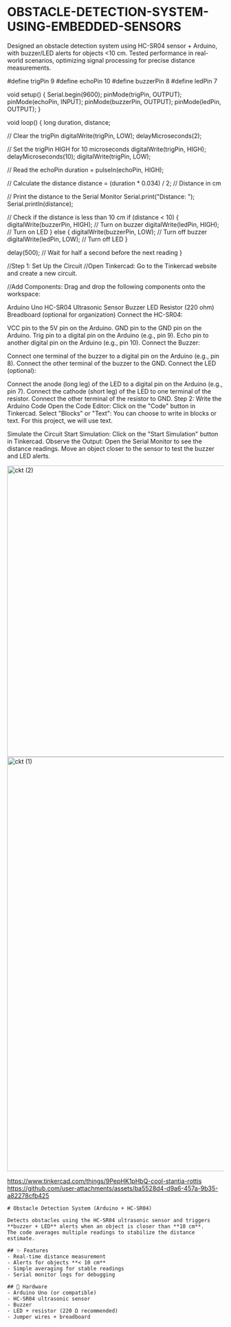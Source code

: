 # OBSTACLE-DETECTION-SYSTEM-USING-EMBEDDED-SENSORS
 Designed an obstacle detection system using HC-SR04 sensor + Arduino, with buzzer/LED  alerts for objects &lt;10 cm.  Tested performance in real-world scenarios, optimizing signal processing for precise  distance measurements.

#define trigPin 9
#define echoPin 10
#define buzzerPin 8
#define ledPin 7

void setup() {
  Serial.begin(9600);
  pinMode(trigPin, OUTPUT);
  pinMode(echoPin, INPUT);
  pinMode(buzzerPin, OUTPUT);
  pinMode(ledPin, OUTPUT);
}

void loop() {
  long duration, distance;
  
  // Clear the trigPin
  digitalWrite(trigPin, LOW);
  delayMicroseconds(2);
  
  // Set the trigPin HIGH for 10 microseconds
  digitalWrite(trigPin, HIGH);
  delayMicroseconds(10);
  digitalWrite(trigPin, LOW);
  
  // Read the echoPin
  duration = pulseIn(echoPin, HIGH);
  
  // Calculate the distance
  distance = (duration * 0.034) / 2; // Distance in cm
  
  // Print the distance to the Serial Monitor
  Serial.print("Distance: ");
  Serial.println(distance);
  
  // Check if the distance is less than 10 cm
  if (distance < 10) {
    digitalWrite(buzzerPin, HIGH); // Turn on buzzer
    digitalWrite(ledPin, HIGH);     // Turn on LED
  } else {
    digitalWrite(buzzerPin, LOW);  // Turn off buzzer
    digitalWrite(ledPin, LOW);      // Turn off LED
  }
  
  delay(500); // Wait for half a second before the next reading
}

//Step 1: Set Up the Circuit
//Open Tinkercad: Go to the Tinkercad website and create a new circuit.

//Add Components: Drag and drop the following components onto the workspace:

Arduino Uno
HC-SR04 Ultrasonic Sensor
Buzzer
LED
Resistor (220 ohm)
Breadboard (optional for organization)
Connect the HC-SR04:

VCC pin to the 5V pin on the Arduino.
GND pin to the GND pin on the Arduino.
Trig pin to a digital pin on the Arduino (e.g., pin 9).
Echo pin to another digital pin on the Arduino (e.g., pin 10).
Connect the Buzzer:

Connect one terminal of the buzzer to a digital pin on the Arduino (e.g., pin 8).
Connect the other terminal of the buzzer to the GND.
Connect the LED (optional):

Connect the anode (long leg) of the LED to a digital pin on the Arduino (e.g., pin 7).
Connect the cathode (short leg) of the LED to one terminal of the resistor.
Connect the other terminal of the resistor to GND.
Step 2: Write the Arduino Code
Open the Code Editor: Click on the "Code" button in Tinkercad.
Select "Blocks" or "Text": You can choose to write in blocks or text. For this project, we will use text.

 Simulate the Circuit
Start Simulation: Click on the "Start Simulation" button in Tinkercad.
Observe the Output: Open the Serial Monitor to see the distance readings. Move an object closer to the sensor to test the buzzer and LED alerts.

<img width="927" height="676" alt="ckt (2)" src="https://github.com/user-attachments/assets/ff9af1d0-268f-4fca-81b5-7a4138c8773e" />
<img width="1909" height="962" alt="ckt (1)" src="https://github.com/user-attachments/assets/87eb69c2-7dc9-4afb-b851-c152175c5daa" />

https://www.tinkercad.com/things/9PepHK1pHbQ-cool-stantia-rottis
https://github.com/user-attachments/assets/ba5528d4-d9a6-457a-9b35-a82278cfb425


    # Obstacle Detection System (Arduino + HC-SR04)
    
    Detects obstacles using the HC-SR04 ultrasonic sensor and triggers **buzzer + LED** alerts when an object is closer than **10 cm**. 
    The code averages multiple readings to stabilize the distance estimate.
    
    ## ✨ Features
    - Real-time distance measurement
    - Alerts for objects **< 10 cm**
    - Simple averaging for stable readings
    - Serial monitor logs for debugging
    
    ## 🧰 Hardware
    - Arduino Uno (or compatible)
    - HC-SR04 ultrasonic sensor
    - Buzzer
    - LED + resistor (220 Ω recommended)
    - Jumper wires + breadboard
